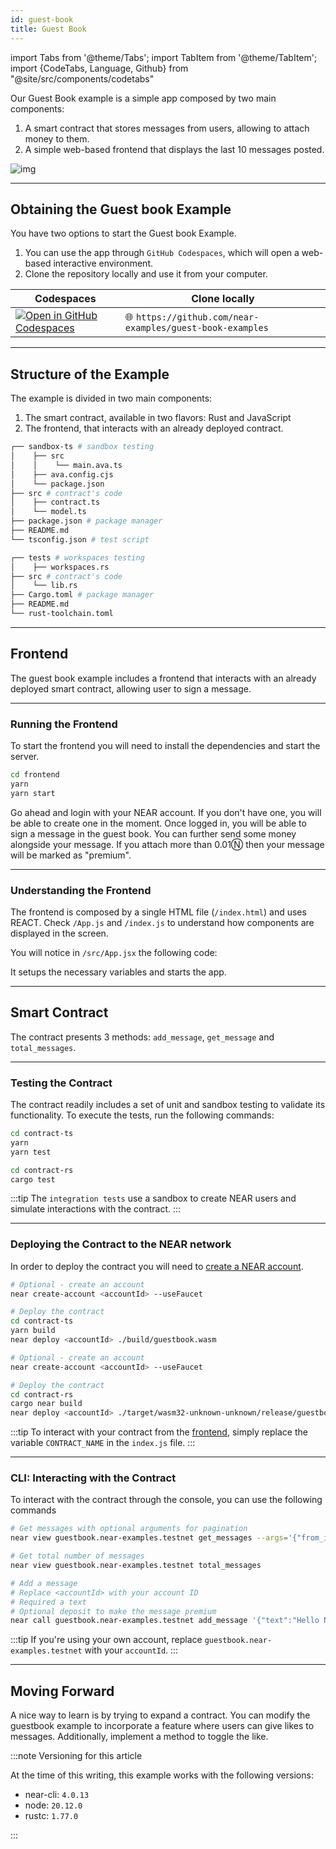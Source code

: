 ```yaml
---
id: guest-book
title: Guest Book
---
```


import Tabs from '@theme/Tabs';
import TabItem from '@theme/TabItem';
import {CodeTabs, Language, Github} from "@site/src/components/codetabs"

Our Guest Book example is a simple app composed by two main components:

1. A smart contract that stores messages from users, allowing to attach money to them.
2. A simple web-based frontend that displays the last 10 messages posted.

![img](/docs/assets/examples/guest-book.png)

---

## Obtaining the Guest book Example

You have two options to start the Guest book Example.

1. You can use the app through `GitHub Codespaces`, which will open a web-based interactive environment.
2. Clone the repository locally and use it from your computer.

| Codespaces                                                                                                                        | Clone locally                                             |
| --------------------------------------------------------------------------------------------------------------------------------- | --------------------------------------------------------- |
| [![Open in GitHub Codespaces](https://github.com/codespaces/badge.svg)](https://codespaces.new/near-examples/guest-book-examples) | 🌐 `https://github.com/near-examples/guest-book-examples` |

---

## Structure of the Example

The example is divided in two main components:

1. The smart contract, available in two flavors: Rust and JavaScript
2. The frontend, that interacts with an already deployed contract.

<Tabs>

  <TabItem value="🌐 JavaScript">

```bash
┌── sandbox-ts # sandbox testing
│    ├── src
│    │    └── main.ava.ts
│    ├── ava.config.cjs
│    └── package.json
├── src # contract's code
│    ├── contract.ts
│    └── model.ts
├── package.json # package manager
├── README.md
└── tsconfig.json # test script
```

  </TabItem>

  <TabItem value="🦀 Rust">

```bash
┌── tests # workspaces testing
│    ├── workspaces.rs
├── src # contract's code
│    └── lib.rs
├── Cargo.toml # package manager
├── README.md
└── rust-toolchain.toml
```

  </TabItem>

</Tabs>

---

## Frontend

The guest book example includes a frontend that interacts with an already deployed smart contract, allowing user to sign a message.

<hr class="subsection" />

### Running the Frontend

To start the frontend you will need to install the dependencies and start the server.

```bash
cd frontend
yarn
yarn start
```

Go ahead and login with your NEAR account. If you don't have one, you will be able to create one in the moment. Once logged in, you will be able to sign a message in the guest book. You can further send some money alongside your message. If you attach more than 0.01Ⓝ then your message will be marked as "premium".

<hr class="subsection" />

### Understanding the Frontend

The frontend is composed by a single HTML file (`/index.html`) and uses REACT. Check `/App.js` and `/index.js` to understand how
components are displayed in the screen.

You will notice in `/src/App.jsx` the following code:

<CodeTabs>
  <Language value="🌐 JavaScript" language="js">
    <Github fname="App.jsx"
            url="https://github.com/near-examples/guest-book-examples/blob/main/frontend/src/App.jsx"/>
  </Language>
</CodeTabs>

It setups the necessary variables and starts the app.

---

## Smart Contract

The contract presents 3 methods: `add_message`, `get_message` and `total_messages`.

<CodeTabs>
  <Language value="🌐 JavaScript" language="ts">
    <Github fname="contract.ts"
            url="https://github.com/near-examples/guest-book-examples/blob/main/contract-ts/src/contract.ts"
            start="4" end="27" />
  </Language>
  <Language value="🦀 Rust" language="rust">
    <Github fname="lib.rs"
            url="https://github.com/near-examples/guest-book-examples/blob/main/contract-rs/src/lib.rs"
            start="31" end="64" />
  </Language>
  
</CodeTabs>

<hr class="subsection" />

### Testing the Contract

The contract readily includes a set of unit and sandbox testing to validate its functionality. To execute the tests, run the following commands:

<Tabs>
  <TabItem value="🌐 JavaScript">

```bash
cd contract-ts
yarn
yarn test
```

  </TabItem>
  <TabItem value="🦀 Rust">
  
  ```bash
  cd contract-rs
  cargo test
  ```

  </TabItem>

</Tabs>

:::tip
The `integration tests` use a sandbox to create NEAR users and simulate interactions with the contract.
:::

<hr class="subsection" />

### Deploying the Contract to the NEAR network

In order to deploy the contract you will need to [create a NEAR account](/develop/contracts/quickstart#create-a-testnet-account).

<Tabs>
  <TabItem value="🌐 JavaScript">

```bash
# Optional - create an account
near create-account <accountId> --useFaucet

# Deploy the contract
cd contract-ts
yarn build
near deploy <accountId> ./build/guestbook.wasm
```

  </TabItem>
  <TabItem value="🦀 Rust">

```bash
# Optional - create an account
near create-account <accountId> --useFaucet

# Deploy the contract
cd contract-rs
cargo near build
near deploy <accountId> ./target/wasm32-unknown-unknown/release/guestbook.wasm
```

  </TabItem>
</Tabs>

:::tip
To interact with your contract from the [frontend](#frontend), simply replace the variable `CONTRACT_NAME` in the `index.js` file.
:::

<hr class="subsection" />

### CLI: Interacting with the Contract

To interact with the contract through the console, you can use the following commands

```bash
# Get messages with optional arguments for pagination
near view guestbook.near-examples.testnet get_messages --args='{"from_index": "0","limit": "10"}'

# Get total number of messages
near view guestbook.near-examples.testnet total_messages

# Add a message
# Replace <accountId> with your account ID
# Required a text
# Optional deposit to make the message premium
near call guestbook.near-examples.testnet add_message '{"text":"Hello Near"}' --accountId <accountId> --deposit 0.1
```

:::tip
If you're using your own account, replace `guestbook.near-examples.testnet` with your `accountId`.
:::

---

## Moving Forward

A nice way to learn is by trying to expand a contract. You can modify the guestbook example to incorporate a feature where users can give likes to messages. Additionally, implement a method to toggle the like.

:::note Versioning for this article

At the time of this writing, this example works with the following versions:

- near-cli: `4.0.13`
- node: `20.12.0`
- rustc: `1.77.0`

:::
